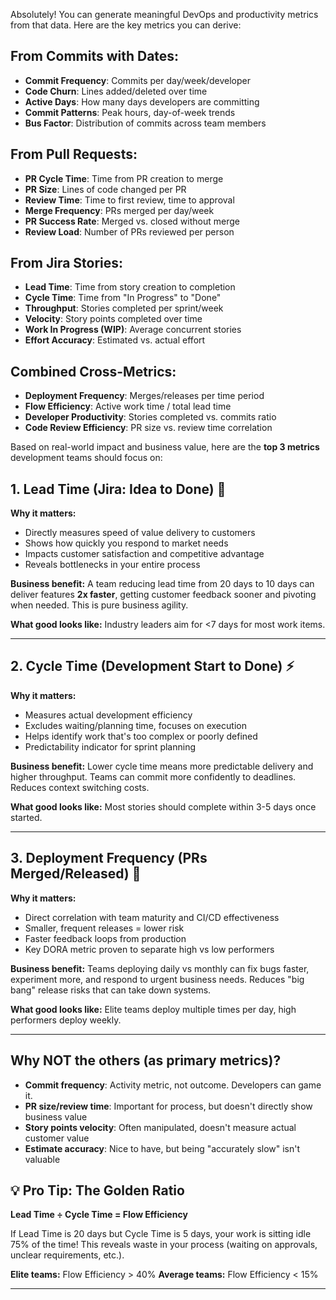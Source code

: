 Absolutely! You can generate meaningful DevOps and productivity metrics from that data. Here are the key metrics you can derive:

## From Commits with Dates:
- **Commit Frequency**: Commits per day/week/developer
- **Code Churn**: Lines added/deleted over time
- **Active Days**: How many days developers are committing
- **Commit Patterns**: Peak hours, day-of-week trends
- **Bus Factor**: Distribution of commits across team members

## From Pull Requests:
- **PR Cycle Time**: Time from PR creation to merge
- **PR Size**: Lines of code changed per PR
- **Review Time**: Time to first review, time to approval
- **Merge Frequency**: PRs merged per day/week
- **PR Success Rate**: Merged vs. closed without merge
- **Review Load**: Number of PRs reviewed per person

## From Jira Stories:
- **Lead Time**: Time from story creation to completion
- **Cycle Time**: Time from "In Progress" to "Done"
- **Throughput**: Stories completed per sprint/week
- **Velocity**: Story points completed over time
- **Work In Progress (WIP)**: Average concurrent stories
- **Effort Accuracy**: Estimated vs. actual effort

## Combined Cross-Metrics:
- **Deployment Frequency**: Merges/releases per time period
- **Flow Efficiency**: Active work time / total lead time
- **Developer Productivity**: Stories completed vs. commits ratio
- **Code Review Efficiency**: PR size vs. review time correlation


Based on real-world impact and business value, here are the **top 3 metrics** development teams should focus on:

## 1. **Lead Time (Jira: Idea to Done) 🎯**
**Why it matters:**
- Directly measures speed of value delivery to customers
- Shows how quickly you respond to market needs
- Impacts customer satisfaction and competitive advantage
- Reveals bottlenecks in your entire process

**Business benefit:** 
A team reducing lead time from 20 days to 10 days can deliver features **2x faster**, getting customer feedback sooner and pivoting when needed. This is pure business agility.

**What good looks like:** Industry leaders aim for <7 days for most work items.

---

## 2. **Cycle Time (Development Start to Done) ⚡**
**Why it matters:**
- Measures actual development efficiency
- Excludes waiting/planning time, focuses on execution
- Helps identify work that's too complex or poorly defined
- Predictability indicator for sprint planning

**Business benefit:**
Lower cycle time means more predictable delivery and higher throughput. Teams can commit more confidently to deadlines. Reduces context switching costs.

**What good looks like:** Most stories should complete within 3-5 days once started.

---

## 3. **Deployment Frequency (PRs Merged/Released) 🚀**
**Why it matters:**
- Direct correlation with team maturity and CI/CD effectiveness
- Smaller, frequent releases = lower risk
- Faster feedback loops from production
- Key DORA metric proven to separate high vs low performers

**Business benefit:**
Teams deploying daily vs monthly can fix bugs faster, experiment more, and respond to urgent business needs. Reduces "big bang" release risks that can take down systems.

**What good looks like:** Elite teams deploy multiple times per day, high performers deploy weekly.

---

## Why NOT the others (as primary metrics)?

- **Commit frequency**: Activity metric, not outcome. Developers can game it.
- **PR size/review time**: Important for process, but doesn't directly show business value
- **Story points velocity**: Often manipulated, doesn't measure actual customer value
- **Estimate accuracy**: Nice to have, but being "accurately slow" isn't valuable

## 💡 Pro Tip: The Golden Ratio

**Lead Time ÷ Cycle Time = Flow Efficiency**

If Lead Time is 20 days but Cycle Time is 5 days, your work is sitting idle 75% of the time! This reveals waste in your process (waiting on approvals, unclear requirements, etc.).

**Elite teams:** Flow Efficiency > 40%
**Average teams:** Flow Efficiency < 15%

---
